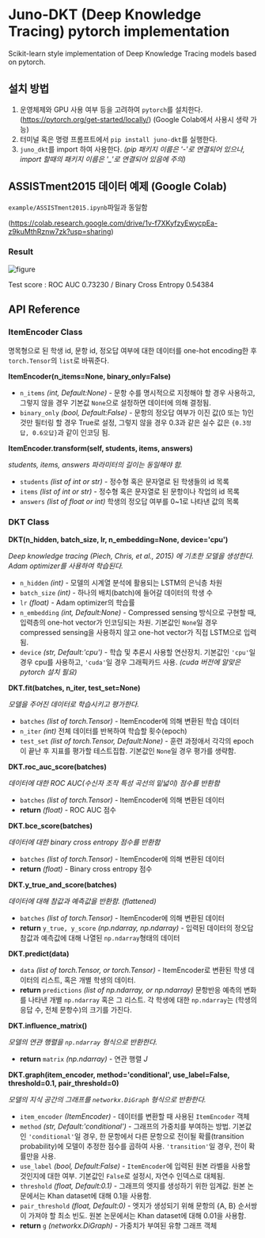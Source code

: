 # Juno-DKT (Deep Knowledge Tracing) pytorch implementation
Scikit-learn style implementation of Deep Knowledge Tracing models based on pytorch.

## 설치 방법
1. 운영체제와 GPU 사용 여부 등을 고려하여 `pytorch`를 설치한다.(https://pytorch.org/get-started/locally/) (Google Colab에서 사용시 생략 가능)
2. 터미널 혹은 명령 프롬프트에서 `pip install juno-dkt`를 실행한다.
3. `juno_dkt`를 import 하여 사용한다. *(pip 패키지 이름은 '-'로 연결되어 있으나, import 할때의 패키지 이름은 '_'로 연결되어 있음에 주의)*

## ASSISTment2015 데이터 예제 (Google Colab)

`example/ASSISTment2015.ipynb`파일과 동일함

(https://colab.research.google.com/drive/1v-f7XKyfzyEwycpEa-z9kuMthRznw7zk?usp=sharing)

### Result

![figure](figure.png)

Test score :  ROC AUC 0.73230  / Binary Cross Entropy 0.54384


## API Reference

### ItemEncoder Class
명목형으로 된 학생 id, 문항 id, 정오답 여부에 대한 데이터를 one-hot encoding한 후 `torch.Tensor`의 `list`로 바꿔준다.

**ItemEncoder(n_items=None, binary_only=False)**
* `n_items` _(int, Default:None)_ - 문항 수를 명시적으로 지정해야 할 경우 사용하고, 그렇지 않을 경우 기본값 `None`으로 설정하면 데이터에 의해 결정됨.
* `binary_only` _(bool, Default:False)_ - 문항의 정오답 여부가 이진 값(0 또는 1)인 것만 필터링 할 경우 True로 설정, 그렇지 않을 경우 0.3과 같은 실수 값은 `{0.3정답, 0.6오답}`과 같이 인코딩 됨.

**ItemEncoder.transform(self, students, items, answers)**

_students, items, answers 파라미터의 길이는 동일해야 함._
* `students` _(list of int or str)_ - 정수형 혹은 문자열로 된 학생들의 id 목록
* `items` _(list of int or str)_ - 정수형 혹은 문자열로 된 문항이나 작업의 id 목록
* `answers` _(list of float or int)_ 학생의 정오답 여부를 0~1로 나타낸 값의 목록


### DKT Class

**DKT(n_hidden, batch_size, lr, n_embedding=None, device='cpu')**

*Deep knowledge tracing (Piech, Chris, et al., 2015) 에 기초한 모델을 생성한다. Adam optimizer를 사용하여 학습된다.*
* `n_hidden` _(int)_ - 모델의 시계열 분석에 활용되는 LSTM의 은닉층 차원
* `batch_size` _(int)_ - 하나의 배치(batch)에 들어갈 데이터의 학생 수
* `lr` _(float)_ - Adam optimizer의 학습률
* `n_embedding` _(int, Default:None)_ - Compressed sensing 방식으로 구현할 때, 입력층의 one-hot vector가 인코딩되는 차원. 기본값인 `None`일 경우 compressed sensing을 사용하지 않고 one-hot vector가 직접 LSTM으로 입력됨.
* `device` _(str, Default:'cpu')_ - 학습 및 추론시 사용할 연산장치. 기본값인 `'cpu'`일 경우 cpu를 사용하고, `'cuda'`일 경우 그래픽카드 사용. _(cuda 버전에 알맞은 pytorch 설치 필요)_

**DKT.fit(batches, n_iter, test_set=None)**

_모델을 주어진 데이터로 학습시키고 평가한다._

* `batches` _(list of torch.Tensor)_ - ItemEncoder에 의해 변환된 학습 데이터
* `n_iter` _(int)_ 전체 데이터를 반복하여 학습할 횟수(epoch)
* `test_set` _(list of torch.Tensor, Default:None)_ - 훈련 과정애서 각각의 epoch이 끝난 후 지표를 평가할 테스트집합. 기본값인 `None`일 경우 평가를 생략함.

**DKT.roc_auc_score(batches)**

_데이터에 대한 ROC AUC(수신자 조작 특성 곡선의 밑넓이) 점수를 반환함_
* `batches` _(list of torch.Tensor)_ - ItemEncoder에 의해 변환된 데이터
* **return** _(float)_ - ROC AUC 점수

**DKT.bce_score(batches)**

_데이터에 대한 binary cross entropy 점수를 반환함_
* `batches` _(list of torch.Tensor)_ - ItemEncoder에 의해 변환된 데이터
* **return** _(float)_ - Binary cross entropy 점수

**DKT.y_true_and_score(batches)**

_데이터에 대해 참값과 예측값을 반환함. (flattened)_
* `batches` _(list of torch.Tensor)_ - ItemEncoder에 의해 변환된 데이터
* **return** `y_true, y_score` _(np.ndarray, np.ndarray)_ - 입력된 데이터의 정오답 참값과 예측값에 대해 나열된 `np.ndarray`형태의 데이터

**DKT.predict(data)**
* `data` _(list of torch.Tensor, or torch.Tensor)_ - ItemEncoder로 변환된 학생 데이터의 리스트, 혹은 개별 학생의 데이터.
* **return** `predictions` _(list of np.ndarray, or np.ndarray)_ 문항반응 예측의 변화를 나타낸 개별 `np.ndarray` 혹은 그 리스트. 각 학생에 대한 `np.ndarray`는 (학생의 응답 수, 전체 문항수)의 크기를 가진다.

**DKT.influence_matrix()**

_모델의 연관 행렬을 `np.ndarray` 형식으로 반환한다._
* **return** `matrix` _(np.ndarray)_ - 연관 행렬 $J$

**DKT.graph(item_encoder, method='conditional', use_label=False, threshold=0.1, pair_threshold=0)**

_모델의 지식 공간의 그래프를 `networkx.DiGraph` 형식으로 반환한다._
* `item_encoder` *(ItemEncoder)* - 데이터를 변환할 때 사용된 `ItemEncoder` 객체
* `method` _(str, Default:'conditional')_ - 그래프의 가중치를 부여하는 방법. 기본값인 `'conditional'`일 경우, 한 문항에서 다른 문항으로 전이될 확률(transition probability)에 모델이 추정한 점수를 곱하여 사용. `'transition'`일 경우, 전이 확률만을 사용.
* `use_label` _(bool, Default:False)_ - `ItemEncoder`에 입력된 원본 라벨을 사용할 것인지에 대한 여부. 기본값인 `False`로 설정시, 자연수 인덱스로 대체됨.
* `threshold` _(float, Default:0.1)_ - 그래프의 엣지를 생성하기 위한 임계값. 원본 논문에서는 Khan dataset에 대해 0.1을 사용함.
* `pair_threshold` _(float, Default:0)_ - 엣지가 생성되기 위해 문항의 {A, B} 순서쌍이 가져야 할 최소 빈도. 원본 논문에서는 Khan dataset에 대해 0.01을 사용함.
* **return** `g` _(networkx.DiGraph)_ - 가중치가 부여된 유향 그래프 객체

